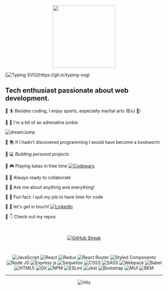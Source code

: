 <div align="center"><img src="https://octodex.github.com/images/daftpunktocat-thomas.gif" width="200" height="200" align="center"/></div>

[![Typing SVG](https://readme-typing-svg.herokuapp.com?font=Roboto&weight=600&size=30&duration=6000&pause=1000&color=0096FF&center=true&vCenter=true&multiline=true&width=999&height=104&lines=Welcome+To+My+GitHub+Profile+!;I'm+Max%2C+a+web+developer+based+in+Cambridge+UK.)](https://git.io/typing-svg)
  
 ## Tech enthusiast passionate about web development.
 
 :small_blue_diamond: :surfer: Besides coding, I enjoy sports, especially martial arts (BJJ 💜)
 
 :small_blue_diamond: :ferris_wheel: I'm a bit of an adrenaline junkie
 
 
   ![dreamJump](https://user-images.githubusercontent.com/94841011/206703014-a5814c85-003b-4fb1-9973-dd0bb84d37ae.gif)

 :small_blue_diamond: :books: If I hadn't discovered programming I would have become a bookworm
 
 :small_blue_diamond: :computer: *Building personal projects*
 
 :small_blue_diamond:  :video_game: Playing katas in free time [![Codewars](https://img.shields.io/badge/Codewars-B1361E?style=for-the-badge&logo=codewars&logoColor=grey)](https://www.codewars.com/users/Max5)
 
 :small_blue_diamond: :busts_in_silhouette: Always ready to collaborate
 
 :small_blue_diamond: :raising_hand: Ask me about anything and everything!
 
 :small_blue_diamond: :grimacing: Fun fact: I quit my job to have time for code  

 :small_blue_diamond: :incoming_envelope: let's get in touch! [![LinkedIn](https://img.shields.io/badge/linkedin-%230077B5.svg?style=for-the-badge&logo=linkedin&logoColor=white)](https://www.linkedin.com/in/maxdobisz/)
 
 :small_blue_diamond: 👇 Check out my repos
 
 <div align="center">
  
<br>
  
  [![GitHub Streak](https://streak-stats.demolab.com?user=MaxDobisz&theme=python-dark&border_radius=30)](https://github.com/MaxDobisz)

</div>

<div align="center">
 
 

<br>

![JavaScript](https://img.shields.io/badge/javascript-%23323330.svg?style=for-the-badge&logo=javascript&logoColor=%23F7DF1E)  ![React](https://img.shields.io/badge/react-%2320232a.svg?style=for-the-badge&logo=react&logoColor=%2361DAFB)  ![Redux](https://img.shields.io/badge/redux-%23593d88.svg?style=for-the-badge&logo=redux&logoColor=white)  ![React Router](https://img.shields.io/badge/React_Router-CA4245?style=for-the-badge&logo=react-router&logoColor=white)  ![Styled Components](https://img.shields.io/badge/styled--components-DB7093?style=for-the-badge&logo=styled-components&logoColor=white)
  ![Node JS](https://img.shields.io/badge/Node.js-339933?style=for-the-badge&logo=nodedotjs&logoColor=white)
  ![Express js](https://img.shields.io/badge/Express.js-000000?style=for-the-badge&logo=express&logoColor=white) ![Sequelize](https://img.shields.io/badge/Sequelize-52B0E7?style=for-the-badge&logo=Sequelize&logoColor=white)
  ![CSS3](https://img.shields.io/badge/css3-%231572B6.svg?style=for-the-badge&logo=css3&logoColor=white)  ![SASS](https://img.shields.io/badge/SASS-hotpink.svg?style=for-the-badge&logo=SASS&logoColor=white)  ![Webpack](https://img.shields.io/badge/webpack-%238DD6F9.svg?style=for-the-badge&logo=webpack&logoColor=black)  ![Babel](https://img.shields.io/badge/Babel-F9DC3e?style=for-the-badge&logo=babel&logoColor=black)  ![HTML5](https://img.shields.io/badge/html5-%23E34F26.svg?style=for-the-badge&logo=html5&logoColor=white)  ![Git](https://img.shields.io/badge/git-%23F05033.svg?style=for-the-badge&logo=git&logoColor=white)  ![NPM](https://img.shields.io/badge/NPM-%23000000.svg?style=for-the-badge&logo=npm&logoColor=white)  ![ESLint](https://img.shields.io/badge/ESLint-4B3263?style=for-the-badge&logo=eslint&logoColor=white)  ![Jest](https://img.shields.io/badge/-jest-%23C21325?style=for-the-badge&logo=jest&logoColor=white)  ![Bootstrap](https://img.shields.io/badge/bootstrap-%23563D7C.svg?style=for-the-badge&logo=bootstrap&logoColor=white)  ![MUI](https://img.shields.io/badge/MUI-%230081CB.svg?style=for-the-badge&logo=mui&logoColor=white) ![BEM](https://camo.githubusercontent.com/a42522b239d392058a2db1fc565e04dd38d947c976673c80bb5ad7b082af60e5/68747470733a2f2f696d672e736869656c64732e696f2f62616467652f42454d2532304d6574686f646f6c6f67792d3239424466443f7374796c653d666f722d7468652d6261646765266c6f676f3d42454d266c6f676f436f6c6f723d7768697465)

<hr>


  
![Hits](https://hits.seeyoufarm.com/api/count/incr/badge.svg?url=https%3A%2F%2Fgithub.com%2FMaxDobisz&count_bg=%230286E4&title_bg=%230286E4&icon=&icon_color=%230286E4&title=VISITORS&edge_flat=false)
  
</div>


